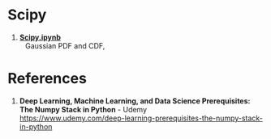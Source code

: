 # Scipy

1.  **[Scipy.ipynb](https://github.com/nkuhta/Numpy-Stack/blob/master/Matplotlib/Matplotlib.ipynb)**  
&ensp;  Gaussian PDF and CDF, 

 
#  References
1.  **Deep Learning, Machine Learning, and Data Science Prerequisites: The Numpy Stack in Python** - Udemy   
	https://www.udemy.com/deep-learning-prerequisites-the-numpy-stack-in-python
